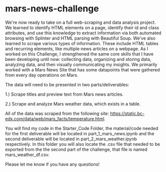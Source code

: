 # mars-news-challenge

We're now ready to take on a full web-scraping and data analysis project. We learned to identify HTML elements on a page, identify their id and class attributes, and use this knowledge to extract information via both automated browsing with Splinter and HTML parsing with Beautiful Soup. We've also learned to scrape various types of information. These include HTML tables and recurring elements, like multiple news articles on a webpage. As I worked on this Challenge, I strengthened the same core skills that I have been developing until now: collecting data, organizing and storing data, analyzing data, and then visually communicating my insights. We primarily worked with a Mars News Site that has some datapoints that were gathered from every day operations on Mars. 

The data will need to be presented in two parts/deliverables:

1.) Scrape titles and preview text from Mars news articles.

2.) Scrape and analyze Mars weather data, which exists in a table.

All of the data was scraped from the following site: https://static.bc-edx.com/data/web/mars_facts/temperature.html. 

You will find my code in the Starter_Code Folder, the material/code needed for the first deliverable will be located in part_1_mars_news.ipynb and the second deliverable will be located in part_2_mars_weather.ipynb respectively. In this folder you will also locate the .csv file that needed to be exported from the the second part of the challenge, that file is named mars_weather_df.csv. 

Please let me know if you have any questions! 
